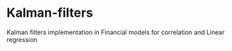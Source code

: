 # Kalman-filters
Kalman filters implementation in Financial models for correlation and Linear regression
